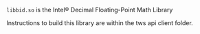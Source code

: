 ```libbid.so``` is the Intel® Decimal Floating-Point Math Library 

Instructions to build this library are within the tws api client folder. 